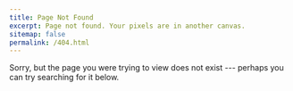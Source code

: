```yaml
---
title: Page Not Found
excerpt: Page not found. Your pixels are in another canvas.
sitemap: false
permalink: /404.html
---
```


Sorry, but the page you were trying to view does not exist --- perhaps you can try searching for it below.

<script type="text/javascript">
  var GOOG_FIXURL_LANG = 'en';
  var GOOG_FIXURL_SITE = '{{ site.url }}'
</script>



<script type="text/javascript" src="//linkhelp.clients.google.com/tbproxy/lh/wm/fixurl.js">
</script>
